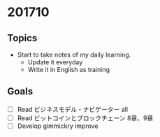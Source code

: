 # 201710
## Topics
- Start to take notes of my daily learning.
  - Update it everyday
  - Write it in English as training

## Goals
- [ ] Read ビジネスモデル・ナビゲーター all
- [ ] Read ビットコインとブロックチェーン 8章、9章
- [ ] Develop gimmickry improve